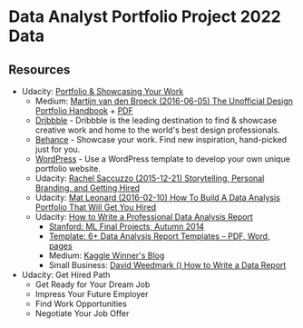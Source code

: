 # Data Analyst Portfolio Project 2022 Data

## Resources
- Udacity: [Portfolio & Showcasing Your Work](https://career-resource-center.udacity.com/portfolio)
  -   Medium: [Martijn van den Broeck (2016-06-05) The Unofficial Design Portfolio Handbook](https://medium.com/portfolio-principles/the-unofficial-design-portfolio-handbook-674113391bc) + [PDF](http://www.martijnvandenbroeck.com/book.pdf)
  - [Dribbble](https://dribbble.com/) - Dribbble is the leading destination to find & showcase creative work and home to the world's best design professionals.
  - [Behance](https://www.behance.net/) - Showcase your work. Find new inspiration, hand-picked just for you.
  - [WordPress](https://wordpress.com/read) - Use a WordPress template to develop your own unique portfolio website.
  - Udacity: [Rachel Saccuzzo (2015-12-21) Storytelling, Personal Branding, and Getting Hired](https://www.udacity.com/blog/2015/12/storytelling-personal-branding-and-getting-hired.html)
  - Udacity: [Mat Leonard (2016-02-10) How To Build A Data Analysis Portfolio That Will Get You Hired](https://www.udacity.com/blog/2016/02/how-to-build-a-data-analysis-portfolio-that-will-get-you-hired.html)
  - Udacity: [How to Write a Professional Data Analysis Report](https://career-resource-center.udacity.com/portfolio/data-science-reports)
    - [Stanford: ML Final Projects, Autumn 2014](http://cs229.stanford.edu/projects2014.html)
    - [Template: 6+ Data Analysis Report Templates – PDF, Word, pages](https://www.template.net/business/report-templates/data-analysis-report-template/)
    - Medium: [Kaggle Winner's Blog](https://medium.com/kaggle-blog)
    - Small Business: [David Weedmark () How to Write a Data Report](https://smallbusiness.chron.com/write-data-report-61330.html)
- Udacity: Get Hired Path
  - Get Ready for Your Dream Job
  - Impress Your Future Employer
  - Find Work Opportunities
  - Negotiate Your Job Offer
